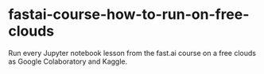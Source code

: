 # fastai-course-how-to-run-on-free-clouds
Run every Jupyter notebook lesson from the fast.ai course on a free clouds as Google Colaboratory and Kaggle.
